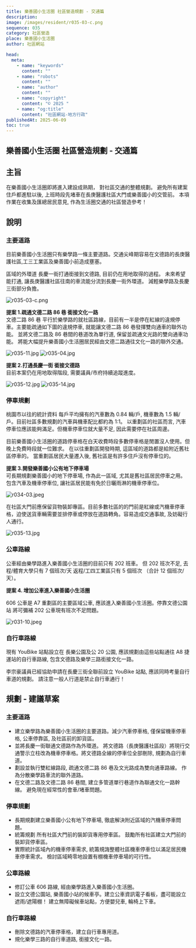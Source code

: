 ```yaml
---
title: 樂善國小生活圈 社區營造規劃 - 交通篇
description:
image: /images/resident/r035-03-c.png
sequence: 035
category: 社區營造
place: 樂善國小生活圈
author: 社區網站

head:
  meta:
    - name: "keywords"
      content: ""
    - name: "robots"
      content: ""
    - name: "author"
      content: ""
    - name: "copyright"
      content: "© 2025 "
    - name: "og:title"
      content: "社區網站-地方行政"
publishedAt: 2025-06-09
toc: true
---
```


## 樂善國小生活圈 社區營造規劃 - 交通篇

## 主旨

在樂善國小生活圈即將進入建設成熟期， 對社區交通的整體規劃。 避免所有建案住戶都進駐以後, 上班時段先堵車在長庚醫護社區大門或樂善國小的交管前。
本項作業在收集及匯總居民意見, 作為生活圈交通的社區營造參考！

## 說明

### 主要道路

目前樂善國小生活圈只有樂學路一條主要道路。交通尖峰期容易在文德路的長庚醫護社區,工三工業區及樂善國小前造成壅塞。

區域的外環道 長慶一街打通銜接到文德路, 目前仍在用地取得的過程。 未來希望能打通, 讓長庚醫護社區往南的車流能分流到長慶一街外環道。 減輕樂學路及長慶三街部分負擔。

![r035-03-c.png](/images/resident/r035-03-c.png)

**提案 1.疏通文德二路 86 巷 銜接文化一路**  
文德二路 86 巷 平行於樂學路的就社區路線，目前有一半是停在紅線的違規停車。主要能疏通如下圖的違規停車, 就能讓文德二路 86 巷發揮雙向通車的聯外功能。
並將文德二路及 86 巷間的巷道改為單行道, 保留並疏通文光路的雙向通車功能。 將能大幅提升樂善國小生活圈居民經由文德二路通往文化一路的聯外交通。

![r035-11.jpg](/images/resident/r035-11.jpg)
![r035-04.jpg](/images/resident/r035-04.jpg)

**提案 2.打通長慶一街 銜接文德路**  
目前本案仍在用地取得階段, 需要議員/市府持續追蹤進度。

![r035-12.jpg](/images/resident/r035-12.jpg)
![r035-14.jpg](/images/resident/r035-14.jpg)

### 停車規劃

桃園市以往的統計資料 每戶平均擁有的汽車數為 0.84 輛/戶, 機車數為 1.5 輛/戶。目前社區多數規劃的汽車與機車配比都約為 1:1。
以重劃區的社區而言, 汽車停車位應該能夠滿足。但機車停車位就大量不足, 因此需要停在社區周邊。

目前樂善國小生活圈的道路停車格在白天收費時段多數停車格是閒置沒人使用。但晚上免費時段就一位難求。 在以往重劃區開發時期, 這區域的道路都是給附近舊社區停車的。 當重劃區居民大量遷入後, 舊社區是有許多住戶沒有停車位的。

**提案 3.開發樂善國小公有地下停車場**  
可長期規劃樂善國小的地下停車場, 作為此一區域, 尤其是舊社區居民停車之用。 包含汽車及機車停車位, 讓社區居民能有免於日曬雨淋的機車停車位。

![r034-03.jpeg](/images/resident/r034-03.jpeg)

在社區大門前應保留貨物裝卸專區。目前多數社區的的門前是紅線或汽機車停車格，迫使送貨車輛需要並排停車或停放在道路轉角。容易造成交通事故, 及妨礙行人通行。

![r035-13.jpg](/images/resident/r035-13.jpg)

### 公車路線

公車經由樂學路進入樂善國小生活圈的目前只有 202 班車。 但 202 班次不足, 去程/體育大學只有 7 個班次/天 返程/工四工業區只有 5 個班次 （合計 12 個班次/天）。

**提案 4. 增加公車進入樂善國小生活圈**

606 公車是 A7 重劃區的主要區域公車, 應該進入樂善國小生活圈。停靠文德公園站 將可彌補 202 公車現有班次不足問題。

![r031-10.jpeg](/images/resident/r031-10.jpeg)

### 自行車路線

現有 YouBike 站點設立在 長樂公園及公 20 公園, 應該規劃由這些站點通往 A8 捷運站的自行車路線, 包含文德路及樂學三路銜接文化一路。

李宗豪議員已經協助申請在長慶三街全聯前設立 YouBike 站點, 應該同時考量自行車道的規劃。 請注意一般人行道是禁止自行車通行！

## 規劃 - 建議草案

### 主要道路

- 建立樂學路為樂善國小生活圈的主要道路。減少汽車停車格, 僅保留機車停車格, 公車停靠區, 及社區前的卸貨區。
- 並將長慶一街聯通文德路作為外環道。 將文德路（長庚醫護社區段）將現行交通警示立柱改為機車停車格。將文德路全線的停車位全部刪除, 規劃為自行車道。
- 劃設並執行雙紅線路段, 疏通文德二路 86 巷及文光路成為雙向通車路線。 作為分散樂學路車流的聯外道路。
- 在文德二路及文德二路 86 巷間, 建立多管道單行巷道作為聯通文化一路幹線。 避免現在經常性的會車/堵車問題。

### 停車規劃

- 長期規劃建立樂善國小公有地下停車場, 徹底解決附近區域的汽機車停車問題。
- 統籌規劃 所有社區大門前的裝卸貨專用停車區。 鼓勵所有社區建立大門前的裝卸貨停車區。
- 實際統計區域內的機車停車需求, 統籌規誨整體社區機車停車位以滿足居民機車停車需求。 檢討區域畸零地設置有棚機車停車場的可行性。

### 公車路線

- 修訂公車 606 路線, 經由樂學路進入樂善國小生活圈。
- 設立文德公園站, 樂善國小站的候車亭。建立公車資訊電子看板，盡可能設立遮雨/遮陽棚！ 建立無障礙候車站點，方便嬰兒車, 輪椅上下車。

### 自行車路線

- 刪除文德路的汽車停車格，建立自行車專用道。
- 規化樂學三路的自行車道路, 銜接文化一路。
